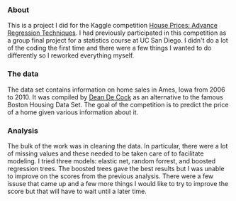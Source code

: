 
### About

This is a project I did for the Kaggle competition [House Prices: Advance Regression Techniques](https://www.kaggle.com/c/house-prices-advanced-regression-techniques). I had previously participated in this competition as a group final project for a statistics course at UC San Diego. I didn't do a lot of the coding the first time and there were a few things I wanted to do differently so I reworked everything myself.

### The data

The data set contains information on home sales in Ames, Iowa from 2006 to 2010. It was compiled by [Dean De Cock](https://ww2.amstat.org/publications/jse/v19n3/decock.pdf) as an alternative to the famous Boston Housing Data Set. The goal of the competition is to predict the price of a home given various information about it.

### Analysis

The bulk of the work was in cleaning the data. In particular, there were a lot of missing values and these needed to be taken care of to facilitate modeling. I tried three models: elastic net, random forrest, and boosted regression trees. The boosted trees gave the best results but I was unable to improve on the scores from the previous analysis. There were a few issuse that came up and a few more things I would like to try to improve the score but that will have to wait until a later time.